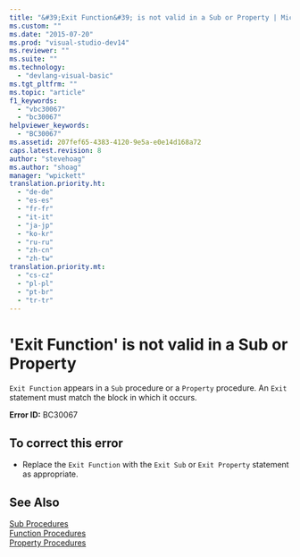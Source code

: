 ```yaml
---
title: "&#39;Exit Function&#39; is not valid in a Sub or Property | Microsoft Docs"
ms.custom: ""
ms.date: "2015-07-20"
ms.prod: "visual-studio-dev14"
ms.reviewer: ""
ms.suite: ""
ms.technology: 
  - "devlang-visual-basic"
ms.tgt_pltfrm: ""
ms.topic: "article"
f1_keywords: 
  - "vbc30067"
  - "bc30067"
helpviewer_keywords: 
  - "BC30067"
ms.assetid: 207fef65-4383-4120-9e5a-e0e14d168a72
caps.latest.revision: 8
author: "stevehoag"
ms.author: "shoag"
manager: "wpickett"
translation.priority.ht: 
  - "de-de"
  - "es-es"
  - "fr-fr"
  - "it-it"
  - "ja-jp"
  - "ko-kr"
  - "ru-ru"
  - "zh-cn"
  - "zh-tw"
translation.priority.mt: 
  - "cs-cz"
  - "pl-pl"
  - "pt-br"
  - "tr-tr"
---
```

# &#39;Exit Function&#39; is not valid in a Sub or Property
`Exit Function` appears in a `Sub` procedure or a `Property` procedure. An `Exit` statement must match the block in which it occurs.  
  
 **Error ID:** BC30067  
  
## To correct this error  
  
-   Replace the `Exit Function` with the `Exit Sub` or `Exit Property` statement as appropriate.  
  
## See Also  
 [Sub Procedures](../../visual-basic/programming-guide/language-features/procedures/sub-procedures.md)   
 [Function Procedures](../../visual-basic/programming-guide/language-features/procedures/function-procedures.md)   
 [Property Procedures](../../visual-basic/programming-guide/language-features/procedures/property-procedures.md)